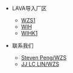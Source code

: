 * LAVA导入厂区
    * [WZS1](http://lava.k8sprd-wzs.k8s.wistron.com.cn/Home/TestCockpit/ICT)
    * [WIH](http://lava-ui-f601-service-lb.wih-i40-technology.10.37.66.1.k8sprd-whq.k8s.wistron.com/Home/TestCockpit/ICT)
    * [WIHK1](http://lava-ui-f607-service-lb.wih-i40-technology.10.37.66.1.k8sprd-whq.k8s.wistron.com/Home/TestCockpit/ICT)

* 联系我们
    * [Steven Peng/WZS ]()
    * [JJ LC LIN/WZS]()